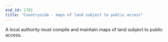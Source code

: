 ```yaml
---
esd_id: 1701
title: "Countryside - maps of land subject to public access"
---
```


A local authority must compile and maintain maps of land subject to public access.

